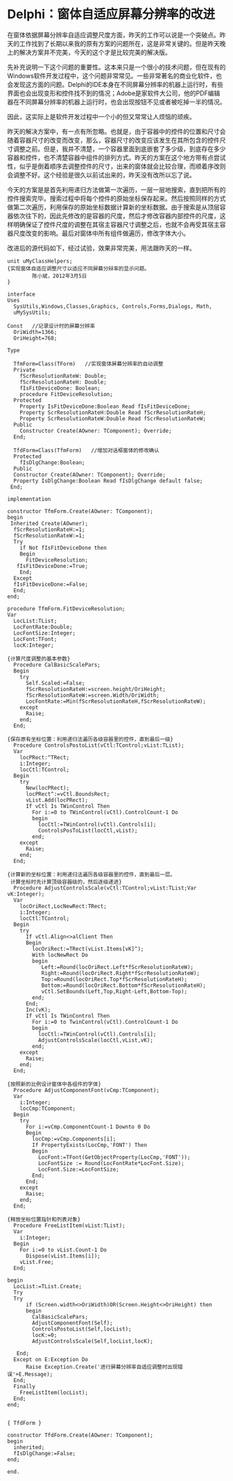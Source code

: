 Delphi：窗体自适应屏幕分辨率的改进
===============================

在窗体依据屏幕分辨率自适应调整尺度方面，昨天的工作可以说是一个突破点。昨天的工作找到了长期以来我的原有方案的问题所在，这是非常关键的。但是昨天晚上的解决方案并不完美，今天的这个才是比较完美的解决版。

先补充说明一下这个问题的重要性。这本来只是一个很小的技术问题，但在现有的Windows软件开发过程中，这个问题非常常见。一些非常著名的商业化软件，也会发现这方面的问题。Delphi的IDE本身在不同屏幕分辨率的机器上运行时，有些界面也会出现变形和控件找不到的情况；Adobe是家软件大公司，他的PDF编辑器在不同屏幕分辨率的机器上运行时，也会出现按钮不见或者被吃掉一半的情况。

因此，这实际上是软件开发过程中一个小的但又常常让人烦恼的顽疾。

昨天的解决方案中，有一点有所忽略。也就是，由于容器中的控件的位置和尺寸会随着容器尺寸的改变而改变，那么，容器尺寸的改变应该发生在其所包含的控件尺寸调整之前。但是，我并不清楚，一个容器里面到底嵌套了多少级，到底存在多少容器和控件，也不清楚容器中组件的排列方式。昨天的方案在这个地方带有点尝试性，似乎是倒着顺序去调整控件的尺寸，出来的窗体就会比较合理，而顺着序改则会调整不好。这个经验是很久以前试出来的，昨天没有改所以忘了说。

今天的方案是是首先利用递归方法做第一次遍历，一层一层地搜索，直到把所有的控件搜索完毕。搜索过程中将每个控件的原始坐标保存起来。然后按照同样的方式做第二次遍历，利用保存的原始坐标数据计算新的坐标数据。由于搜索是从顶层容器依次往下的，因此先修改的是容器的尺度，然后才修改容器内部控件的尺度，这样明确保证了控件尺度的调整在其宿主容器尺寸调整之后，也就不会再受其宿主容器尺度改变的影响。最后对窗体中所有组件做遍历，修改字体大小。

改进后的源代码如下，经过试验，效果非常完美，用法跟昨天的一样。


    unit uMyClassHelpers;
    {实现窗体自适应调整尺寸以适应不同屏幕分辩率的显示问题。
            陈小斌，2012年3月5日
    }

    interface
    Uses
      SysUtils,Windows,Classes,Graphics, Controls,Forms,Dialogs, Math,
      uMySysUtils;

    Const   //记录设计时的屏幕分辨率
      OriWidth=1366;
      OriHeight=768;

    Type

      TfmForm=Class(TForm)   //实现窗体屏幕分辨率的自动调整
      Private
        fScrResolutionRateW: Double;
        fScrResolutionRateH: Double;
        fIsFitDeviceDone: Boolean;
        procedure FitDeviceResolution;
      Protected
        Property IsFitDeviceDone:Boolean Read fIsFitDeviceDone;
        Property ScrResolutionRateH:Double Read fScrResolutionRateH;
        Property ScrResolutionRateW:Double Read fScrResolutionRateW;
      Public
        Constructor Create(AOwner: TComponent); Override;
      End;

      TfdForm=Class(TfmForm)   //增加对话框窗体的修改确认
      Protected
        fIsDlgChange:Boolean;
      Public
      Constructor Create(AOwner: TComponent); Override;
      Property IsDlgChange:Boolean Read fIsDlgChange default false;
     End;

    implementation

    constructor TfmForm.Create(AOwner: TComponent);
    begin
     Inherited Create(AOwner);
      fScrResolutionRateH:=1;
      fScrResolutionRateW:=1;
      Try
        if Not fIsFitDeviceDone then
        Begin
          FitDeviceResolution;
       fIsFitDeviceDone:=True;
        End;
      Except
      fIsFitDeviceDone:=False;
      End;
    end;

    procedure TfmForm.FitDeviceResolution;
    Var
      LocList:TList;
      LocFontRate:Double;
      LocFontSize:Integer;
      LocFont:TFont;
      locK:Integer;

    {计算尺度调整的基本参数}
      Procedure CalBasicScalePars;
      Begin
        try
          Self.Scaled:=False;
          fScrResolutionRateH:=screen.height/OriHeight;
          fScrResolutionRateW:=screen.Width/OriWidth;
          LocFontRate:=Min(fScrResolutionRateH,fScrResolutionRateW);
        except
          Raise;
        end;
      End;

    {保存原有坐标位置：利用递归法遍历各级容器里的控件，直到最后一级}
      Procedure ControlsPostoList(vCtl:TControl;vList:TList);
      Var
        locPRect:^TRect;
        i:Integer;
        locCtl:TControl;
      Begin
        try
          New(locPRect);
          locPRect^:=vCtl.BoundsRect;
          vList.Add(locPRect);
          If vCtl Is TWinControl Then
            For i:=0 to TWinControl(vCtl).ControlCount-1 Do
            begin
              locCtl:=TWinControl(vCtl).Controls[i];
              ControlsPosToList(locCtl,vList);
            end;
        except
          Raise;
        end;
      End;

    {计算新的坐标位置：利用递归法遍历各级容器里的控件，直到最后一层。
     计算坐标时先计算顶级容器级的，然后逐级递进}
      Procedure AdjustControlsScale(vCtl:TControl;vList:TList;Var vK:Integer);
      Var
        locOriRect,LocNewRect:TRect;
        i:Integer;
        locCtl:TControl;
      Begin
        try
          If vCtl.Align<>alClient Then
          Begin
            locOriRect:=TRect(vList.Items[vK]^);
            With locNewRect Do
            begin
               Left:=Round(locOriRect.Left*fScrResolutionRateW);
               Right:=Round(locOriRect.Right*fScrResolutionRateW);
               Top:=Round(locOriRect.Top*fScrResolutionRateH);
               Bottom:=Round(locOriRect.Bottom*fScrResolutionRateH);
               vCtl.SetBounds(Left,Top,Right-Left,Bottom-Top);
            end;
          End;
          Inc(vK);
          If vCtl Is TWinControl Then
            For i:=0 to TwinControl(vCtl).ControlCount-1 Do
            begin
              locCtl:=TWinControl(vCtl).Controls[i];
              AdjustControlsScale(locCtl,vList,vK);
            end;
        except
          Raise;
        end;
      End;

    {按照新的比例设计窗体中各组件的字体}
      Procedure AdjustComponentFont(vCmp:TComponent);
      Var
        i:Integer;
        locCmp:TComponent;
      Begin
        try
          For i:=vCmp.ComponentCount-1 Downto 0 Do
          Begin
            locCmp:=vCmp.Components[i];
            If PropertyExists(LocCmp,'FONT') Then
            Begin
              LocFont:=TFont(GetObjectProperty(LocCmp,'FONT'));
              LocFontSize := Round(LocFontRate*LocFont.Size);
              LocFont.Size:=LocFontSize;
            End;
          End;
        except
          Raise;
        end;
      End;

    {释放坐标位置指针和列表对象}
      Procedure FreeListItem(vList:TList);
      Var
        i:Integer;
      Begin
        For i:=0 to vList.Count-1 Do
          Dispose(vList.Items[i]);
        vList.Free;
      End;

    begin
      LocList:=TList.Create;
      Try
      Try
          if (Screen.width<>OriWidth)OR(Screen.Height<>OriHeight) then
          begin
            CalBasicScalePars;
            AdjustComponentFont(Self);
            ControlsPostoList(Self,locList);
            locK:=0;
            AdjustControlsScale(Self,locList,locK);

       End;
      Except on E:Exception Do
          Raise Exception.Create('进行屏幕分辨率自适应调整时出现错误'+E.Message);
      End;
      Finally
        FreeListItem(locList);
      End;
    end;


    { TfdForm }

    constructor TfdForm.Create(AOwner: TComponent);
    begin
      inherited;
      fIsDlgChange:=False;
    end;

    end.